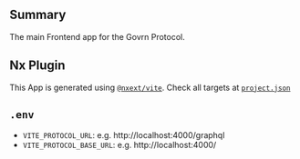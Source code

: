 ## Summary
The main Frontend app for the Govrn Protocol. 

## Nx Plugin
This App is generated using [`@nxext/vite`](https://nxext.dev/docs/vite/overview.html). Check all targets at [`project.json`](./project.json)


## `.env`

- `VITE_PROTOCOL_URL`: e.g. http://localhost:4000/graphql
- `VITE_PROTOCOL_BASE_URL`: e.g. http://localhost:4000/
